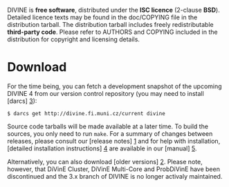 DIVINE is **free software**, distributed under the **ISC licence** (2-clause
**BSD**). De­tailed licence texts may be found in the doc/COPYING file in the
distribution tarball. The distribution tarball includes freely redistributable
**third-party code**. Please refer to AUTHORS and COPYING included in the
distribution for co­pyright and licensing details.

Download
========

For the time being, you can fetch a development snapshot of the upcoming DIVINE
  4 from our version control repository (you may need to install [darcs] [3]):

    $ darcs get http://divine.fi.muni.cz/current divine

Source code tarballs will be made available at a later time. To build the
sources, you only need to run `make`. For a summary of changes between
releases, please consult our [release notes] [1] and for help with
installation, [detailed installation instructions] [4] are available in our
[manual] [5].

Alternatively, you can also download [older versions] [2]. Please note,
however, that DiVinE Cluster, DiVinE Multi-Core and ProbDiVinE have been
discontinued and the 3.x branch of DIVINE is no longer activaly maintained.

[1]: whatsnew.html
[2]: download
[3]: http://darcs.net
[4]: manual.html#installation
[5]: manual.html
